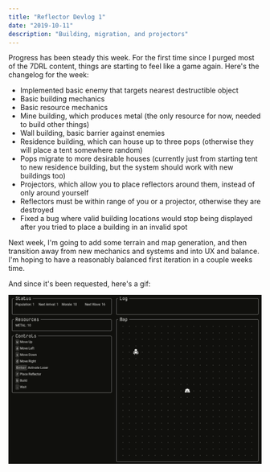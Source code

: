 ```yaml
---
title: "Reflector Devlog 1"
date: "2019-10-11"
description: "Building, migration, and projectors"
---
```


Progress has been steady this week. For the first time since I purged most of the 7DRL content, things are starting to feel like a game again. Here's the changelog for the week:

- Implemented basic enemy that targets nearest destructible object
- Basic building mechanics
- Basic resource mechanics
- Mine building, which produces metal (the only resource for now, needed to build other things)
- Wall building, basic barrier against enemies
- Residence building, which can house up to three pops (otherwise they will place a tent somewhere random)
- Pops migrate to more desirable houses (currently just from starting tent to new residence building, but the system should work with new buildings too)
- Projectors, which allow you to place reflectors around them, instead of only around yourself
- Reflectors must be within range of you or a projector, otherwise they are destroyed
- Fixed a bug where valid building locations would stop being displayed after you tried to place a building in an invalid spot

Next week, I'm going to add some terrain and map generation, and then transition away from new mechanics and systems and into UX and balance. I'm hoping to have a reasonably balanced first iteration in a couple weeks time.

And since it's been requested, here's a gif:

![GIF](./devlog1.gif)
